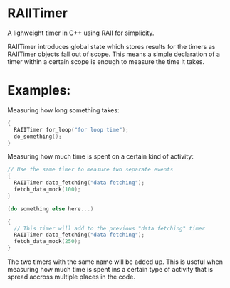 # RAIITimer
A lighweight timer in C++ using RAII for simplicity. 

RAIITimer introduces global state which stores results for the timers as RAIITimer objects fall out of scope. This means a simple declaration of a timer within a certain scope is enough to measure the time it takes. 

# Examples: 

Measuring how long something takes:

```cpp
{
  RAIITimer for_loop("for loop time");
  do_something();
}
```
Measuring how much time is spent on a certain kind of activity:

```cpp
// Use the same timer to measure two separate events
{
  RAIITimer data_fetching("data fetching");
  fetch_data_mock(100); 
} 

(do something else here...)

{ 
  // This timer will add to the previous "data fetching" timer 
  RAIITimer data_fetching("data fetching");
  fetch_data_mock(250);
} 
```

The two timers with the same name will be added up. This is useful when measuring how much time is spent ins a certain type of activity that is spread accross multiple places in the code.

